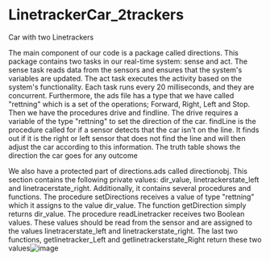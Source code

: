 # LinetrackerCar_2trackers
Car with two Linetrackers

The main component of our code is a package called directions. This package contains two tasks in our real-time system: sense and act. The sense task reads data from the sensors and ensures that the system's variables are updated. The act task executes the activity based on the system's functionality. Each task runs every 20 milliseconds, and they are concurrent. Furthermore, the ads file has a type that we have called "rettning" which is a set of the operations; Forward, Right, Left and Stop. Then we have the procedures drive and findline. The drive requires a variable of the type "rettning" to set the direction of the car. findLine is the procedure called for if a sensor detects that the car isn't on the line. It finds out if it is the right or left sensor that does not find the line and will then adjust the car according to this information. The truth table shows the direction the car goes for any outcome
 
We also have a protected part of directions.ads called directionobj. This section contains the following private values: dir_value, linetrackerstate_left and linetracerstate_right. Additionally, it contains several procedures and functions. The procedure setDirections receives a value of type "rettning" which it assigns to the value dir_value. The function getDirection simply returns dir_value. The procedure readLinetracker receives two Boolean values. These values should be read from the sensor and are assigned to the values linetracerstate_left and linetrackerstate_right. The last two functions, getlinetracker_Left and getlinetrackerstate_Right return these two values![image](https://user-images.githubusercontent.com/113107099/202646949-d62992ad-081b-4833-aa97-38534501c26f.png)
